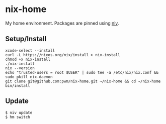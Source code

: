 # nix-home

My home environment. Packages are pinned using [niv](https://github.com/nmattia/niv).

## Setup/Install

```
xcode-select --install
curl -L https://nixos.org/nix/install > nix-install
chmod +x nix-install
./nix-install
nix --version
echo "trusted-users = root $USER" | sudo tee -a /etc/nix/nix.conf && sudo pkill nix-daemon
git clone git@github.com:pwm/nix-home.git ~/nix-home && cd ~/nix-home
bin/install
```

## Update

```
$ niv update
$ hm switch
```
